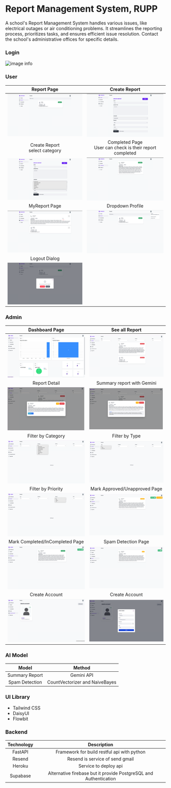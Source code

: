 # Report Management System, RUPP

A school's Report Management System handles various issues, like electrical outages or air conditioning problems. It streamlines the reporting process, prioritizes tasks, and ensures efficient issue resolution. Contact the school's administrative offices for specific details.

### Login
![image info](assets/login.png)


### User
|             Report Page             |                        Create Report                        |
|:-----------------------------------:|:-----------------------------------------------------------:|
|  ![image info](assets/User/1.png)   |              ![image info](assets/User/2.png)               |
| Create Report  <br/>select category | Completed Page<br/>User can check is their report completed |
|  ![image info](assets/User/3.png)   |              ![image info](assets/User/4.png)               |
|            MyReport Page            |                      Dropdown Profile                       |
|  ![image info](assets/User/5.png)   |              ![image info](assets/User/6.png)               |
|            Logout Dialog            | 
|  ![image info](assets/User/7.png)   |


### Admin
|           Dashboard Page            |           See all Report            |
|:-----------------------------------:|:-----------------------------------:|
|  ![image info](assets/Admin/1.png)  |  ![image info](assets/Admin/2.png)  |
|            Report Detail            |     Summary report with Gemini      |
| ![image info](assets/Admin/1.1.png) | ![image info](assets/Admin/1.2.png) |
|         Filter by Category          |           Filter by Type            |
| ![image info](assets/Admin/2.1.png) | ![image info](assets/Admin/2.2.png) |
|         Filter by Priority          |    Mark Approved/Unapproved Page    |
| ![image info](assets/Admin/2.3.png) |  ![image info](assets/Admin/3.png)  |
|   Mark Completed/InCompleted Page   |         Spam Detection Page         |
|  ![image info](assets/Admin/4.png)  |  ![image info](assets/Admin/5.png)  |
|           Create Account            |           Create Account            |
|  ![image info](assets/Admin/6.png)  |  ![image info](assets/Admin/7.png)  |

### AI Model
|     Model      |             Method             |
|:--------------:|:------------------------------:|
| Summary Report |           Gemini API           |
| Spam Detection | CountVectorizer and NaiveBayes |

### UI Library
- Tailwind CSS
- DaisyUI
- Flowbit

### Backend
| Technology |                            Description                            |
|:----------:|:-----------------------------------------------------------------:|
|  FastAPI   |            Framework for build restful api with python            |
|   Resend   |                  Resend is service of send gmail                  |
|   Heroku   |                       Service to deploy api                       |
|  Supabase  | Alternative firebase but it provide PostgreSQL and Authentication |

